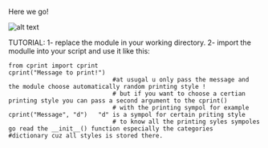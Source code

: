 Here we go!

![alt text](https://github.com/as4end/cprint-module-cool-printings-usin-python-for-cmd./blob/master/example.gif)

TUTORIAL: 
1- replace the module in your working directory.
2- import the modulle into your script and use it like this:
	
	from cprint import cprint
	cprint("Message to print!")  
								 #at usugal u only pass the message and the module choose automatically random printing style !
								 # but if you want to choose a certian printing style you can pass a second argument to the cprint()
								 # with the printing sympol for example cprint("Message", "d")   "d" is a sympol for certain priting style
								 # to know all the printing syles sympoles go read the __init__() function especially the categories                                        #dictionary cuz all styles is stored there.  
